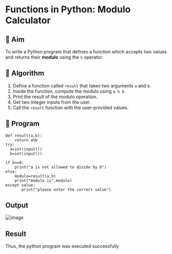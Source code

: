 # Functions in Python: Modulo Calculator

## 🎯 Aim
To write a Python program that defines a function which accepts two values and returns their **modulo** using the `%` operator.

## 🧠 Algorithm
1. Define a function called `result` that takes two arguments `a` and `b`.
2. Inside the function, compute the modulo using `a % b`.
3. Print the result of the modulo operation.
4. Get two integer inputs from the user.
5. Call the `result` function with the user-provided values.

## 🧾 Program

    def result(a,b):
        return a%b
    try:
      a=int(input())
      b=int(input())    
    
    if b==0:
        print("a is not allowed to divide by b")
    else:
        modulo=result(a,b)
        print("modulo is",modulo)
    except value:        
           print("please enter the correct value")


## Output

![image](https://github.com/user-attachments/assets/7f08f7da-85bf-47c7-ae1e-42f94a5e5166)


## Result

Thus, the python program was executed successfully
